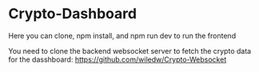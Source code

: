 ﻿# Crypto-Dashboard

Here you can clone, npm install, and npm run dev to run the frontend


You need to clone the backend websocket server to fetch the crypto data for the dasshboard:
https://github.com/wiledw/Crypto-Websocket
